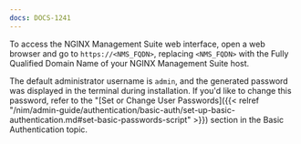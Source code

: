 ```yaml
---
docs: DOCS-1241
---
```


To access the NGINX Management Suite web interface, open a web browser and go to `https://<NMS_FQDN>`, replacing `<NMS_FQDN>` with the Fully Qualified Domain Name of your NGINX Management Suite host.

The default administrator username is `admin`, and the generated password was displayed in the terminal during installation. If you'd like to change this password, refer to the "[Set or Change User Passwords]({{< relref "/nim/admin-guide/authentication/basic-auth/set-up-basic-authentication.md#set-basic-passwords-script" >}}) section in the Basic Authentication topic.
